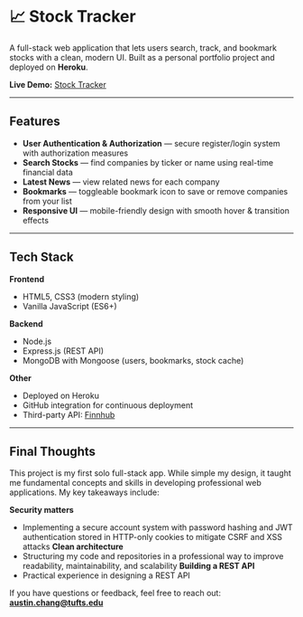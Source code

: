 # 📈 Stock Tracker  

A full-stack web application that lets users search, track, and bookmark stocks with a clean, modern UI. Built as a personal portfolio project and deployed on **Heroku**.  

**Live Demo:** [Stock Tracker](https://stock-tracker-c22a275617c8.herokuapp.com)  

---

## Features  

- **User Authentication & Authorization** — secure register/login system with authorization measures
- **Search Stocks** — find companies by ticker or name using real-time financial data
- **Latest News** — view related news for each company
- **Bookmarks** — toggleable bookmark icon to save or remove companies from your list  
- **Responsive UI** — mobile-friendly design with smooth hover & transition effects  

---

## Tech Stack  

**Frontend**  
- HTML5, CSS3 (modern styling)  
- Vanilla JavaScript (ES6+)  

**Backend**  
- Node.js
- Express.js (REST API)  
- MongoDB with Mongoose (users, bookmarks, stock cache)  

**Other**  
- Deployed on Heroku  
- GitHub integration for continuous deployment  
- Third-party API: [Finnhub](https://finnhub.io)

---

## Final Thoughts

This project is my first solo full-stack app. While simple my design, it taught me fundamental concepts and skills in developing professional web applications. My key takeaways include:

**Security matters**
  - Implementing a secure account system with password hashing and JWT authentication stored in HTTP-only cookies to mitigate CSRF and XSS attacks
**Clean architecture**
  - Structuring my code and repositories in a professional way to improve readability, maintainability, and scalability
**Building a REST API**
  - Practical experience in designing a REST API

If you have questions or feedback, feel free to reach out: **austin.chang@tufts.edu**
